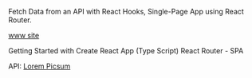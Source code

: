
Fetch Data from an API with React Hooks,
Single-Page App using React Router.

[www site](https://krzysiek-u.github.io/photo-api-ts/) 

Getting Started with Create React App (Type Script)
React Router - SPA


API: [Lorem Picsum](https://picsum.photos/) 
